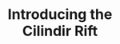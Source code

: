 ---
title: Introducing the <span class="line-break-mobile"><br></span> Cilindir Rift
layout: "home"
url: "/"

desktop_hero_image:
  src: "/images/renders/hero/desktop/home.png"
  alt: "Tri Render Container"

mobile_hero_images:
  - src: "/images/renders/hero/mobile/museum/archaeologist.png"
    alt: "Cilindir Rift: Archaeologist"
  - src: "/images/renders/hero/mobile/education/teacher.png"
    alt: "Cilindir Rift: Teacher"
  - src: "/images/renders/hero/mobile/zoo_aquarium/penguins.png"
    alt: "Cilindir Rift: Penguins"

hero_text: Lifelike AI for More Immersive Learning

scroll_target: "technology"

feature_dropdowns:
  intro: "Click on the tiles below to learn more about the Rift platform."
  tiles:
    - title: "AI-Powered Learning"
      imageSrc: "/images/stock/ai_instructor.png"
      imageAlt: "AI-Powered Learning"
      description: "Adaptive AI characters serve as personal, highly knowledgeable mentors, experts, and guides. Users can see, hear, and interact with these AI educators as if they were another person together in the same room. AI educators are trained on vast amounts of information, and designed with strict safety protocols."
      open: true

    - title: "Powered by Unreal"
      imageSrc: "/images/stock/unreal_engine.png"
      imageAlt: "Powered by Unreal"
      description: "The Rift is built on <a href='https://www.unrealengine.com/' target='_blank' rel='noopener'>Unreal Engine</a>, a leading game development engine known for its stunning graphics and advanced physics. This makes it possible for learners to explore dynamic virtual worlds where AI characters can move naturally and interact with their surroundings."

    - title: "Wearables-Free Immersion"
      imageSrc: "/images/renders/land_before_time.png"
      imageAlt: "Wearables-Free Immersion"
      description: "The Cilindir Rift provides a fully wearables-free experience. This eliminates discomfort and fatigue associated with the prolonged use of VR headsets and hand controllers, reduces hygiene concerns, and reduces barriers for both younger and older learners."

    - title: "User Tracking"
      imageSrc: "/images/stock/students_pose.png"
      imageAlt: "User Tracking"
      description: "Integrated cameras track the users' position and facial expression in real time, enabling more natural interactions. This tracking data allows AI characters to maintain natural eye contact and better understand the learner's age and level of comprehension. No video data is recorded or stored."

    - title: "View-Dependent Rendering"
      imageSrc: "/images/stock/perspective_staircase.png"
      imageAlt: "View-Dependent Rendering"
      description: "This optional feature allows the Rift to render content based on the user’s position and viewing angle. Like looking into a mirror, the view changes naturally as you move your head. This makes the projected image appear spatially consistent and realistic, unlike traditional flat-screen displays."

use_cases:
  - icon: "fa-user-group"
    title: "Iconic Encounters"
    description: "Converse with innovators, political leaders, and cultural icons brought to life as AI characters."
  - icon: "fa-earth-americas"
    title: "Exploration at Scale"
    description: "Explore ancient worlds, iconic landmarks, and scientific wonders in full scale."
  - icon: "fa-brain"
    title: "Adaptive Learning"
    description: "Learn interactively, with safe AI responses tailored to guest curiosity and comprehension."
  - icon: "fa-scroll"
    title: "Interactive Stories"
    description: "Engage with lessons and concepts through interactive and emotive storytelling."

section_footer: |
  Learn more about how educators and institutions are using Cilindir:<span class="line-break-1280"><br></span>
  <a href='/applications/education'>Education</a>,
  <a href='/applications/museums'>Museums</a>, and
  <a href='/applications/zoos-and-aquariums'>Zoos and Aquariums</a>.
---